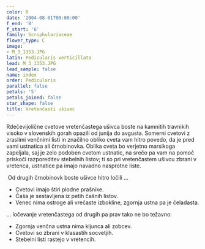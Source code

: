 ```yaml
---
color: R
date: '2004-08-01T00:00:00'
f_end: '8'
f_start: '6'
family: Scrophulariaceae
flower_type: C
image:
- M_3_1353.JPG
latin: Pedicularis verticillata
lead: M_3_1353.JPG
lead_sample: false
name: index
order: Pedicularis
parallel: false
petals: '5'
petals_joined: false
star_shape: false
title: Vretenčasti ušivec
---
```

Rdečevijolične cvetove vretenčastega ušivca boste na kamnitih travnikih visoko v slovenskih gorah opazili od junija do avgusta. Somerni cvetovi z zraslimi venčnimi listi in značilno obliko cveta vam hitro povedo, da je pred vami ustnatica ali črnobinovka. Oblika cveta bo verjetno marsikoga zapeljala, saj je zelo podoben cvetom ustnatic, na srečo pa vam na pomoč priskoči razporeditev stebelnih listov; ti so pri vretenčastem ušivcu zbrani v vretenca, ustnatice pa imajo navadno nasprotne liste.

 Od drugih črnobinovk boste ušivce hitro ločili \...

-   Cvetovi imajo štiri plodne prašnike.
-   Čaša je sestavljena iz petih čašnih listov.
-   Venec nima ostroge ali vrečaste izbokline, zgornja ustna pa je čeladasta.

\... ločevanje vretenčastega od drugih pa prav tako ne bo težavno:

-   Zgornja venčna ustna nima kljunca ali zobcev.
-   Cvetovi so zbrani v klasastih socvetjih.
-   Stebelni listi rastejo v vretencih.
